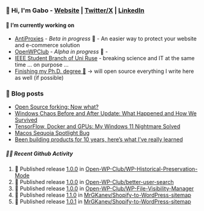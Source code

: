 ### 👋 Hi, I'm Gabo - [Website](https://gkanev.com) | [Twitter/X](https://twitter.com/mrgkanev) | [LinkedIn](https://www.linkedin.com/in/mrgkanev)

#### 🔭 I’m currently working on
- [AntiProxies](https://antiproxies.com/) - *Beta in progress* 🚀 -  An easier way to protect your website and e-commerce solution
- [OpenWPClub](https://openwpclub.com/) - *Alpha in progress* 🚀 - 
- [IEEE Student Branch of Uni Ruse](https://github.com/IEEE-Student-Branch-of-Uni-Ruse) - breaking science and IT at the same time ... on purpose ...
- [Finishing my Ph.D. degree 🤔](https://scholar.google.com/citations?user=En7GPEsAAAAJ&hl=en) -> will open source everything I write here as well (if possible)

### 📖 Blog posts
<!-- BLOG-POST-LIST:START -->
- [Open Source forking: Now what?](https://gkanev.com/posts/open-source-forking-now-what/)
- [Windows Chaos Before and After Update: What Happened and How We Survived](https://gkanev.com/posts/windows-chaos-after-update-what-happened-and-how-we-survived/)
- [TensorFlow, Docker and GPUs: My Windows 11 Nightmare Solved](https://gkanev.com/posts/tensorflow-docker-and-gpus-my-windows-11-nightmare-solved/)
- [Macos Sequoia Spotlight Bug](https://gkanev.com/posts/macos-sequoia-spotlight-bug/)
- [Been building products for 10 years, here’s what I’ve really learned](https://gkanev.com/posts/been-building-products-for-10-years-heres-what-ive-really-learned/)
<!-- BLOG-POST-LIST:END -->

##### 🧑‍💻 Recent Github Activity

<!--START_SECTION:activity-->
1. 🚀 Published release [1.0.0](https://github.com/Open-WP-Club/WP-Historical-Preservation-Mode/releases/tag/1.0.0) in [Open-WP-Club/WP-Historical-Preservation-Mode](https://github.com/Open-WP-Club/WP-Historical-Preservation-Mode)
2. 🚀 Published release [1.0.0](https://github.com/Open-WP-Club/better-user-search/releases/tag/1.0.0) in [Open-WP-Club/better-user-search](https://github.com/Open-WP-Club/better-user-search)
3. 🚀 Published release [1.0.0](https://github.com/Open-WP-Club/WP-File-Visibility-Manager/releases/tag/1.0.0) in [Open-WP-Club/WP-File-Visibility-Manager](https://github.com/Open-WP-Club/WP-File-Visibility-Manager)
4. 🚀 Published release [1.1.0](https://github.com/MrGKanev/Shopify-to-WordPress-sitemap/releases/tag/1.1.0) in [MrGKanev/Shopify-to-WordPress-sitemap](https://github.com/MrGKanev/Shopify-to-WordPress-sitemap)
5. 🚀 Published release [1.0.1](https://github.com/MrGKanev/Shopify-to-WordPress-sitemap/releases/tag/1.0.1) in [MrGKanev/Shopify-to-WordPress-sitemap](https://github.com/MrGKanev/Shopify-to-WordPress-sitemap)
<!--END_SECTION:activity-->

